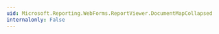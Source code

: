 ```yaml
---
uid: Microsoft.Reporting.WebForms.ReportViewer.DocumentMapCollapsed
internalonly: False
---
```

